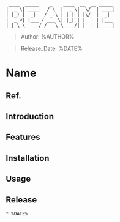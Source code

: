 ```
 ____  _____    _    ____  __  __ _____
|  _ \| ____|  / \  |  _ \|  \/  | ____|
| |_) |  _|   / _ \ | | | | |\/| |  _|
|  _ <| |___ / ___ \| |_| | |  | | |___
|_| \_\_____/_/   \_\____/|_|  |_|_____|
```
> Author: %AUTHOR%           

> Release_Date: %DATE%

# Name

## Ref.


## Introduction

## Features

## Installation

## Usage

## Release
	* %DATE%
